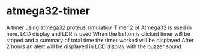 # atmega32-timer
A timer using atmega32 proteus simulation
Timer 2 of Atmega32 is used in here.
LCD display and LDR is used
When the button is clicked timer will be stoped and a summary of total time the timer worked will be displayed
After 2 hours an alert will be displayed in LCD display with the buzzer sound
